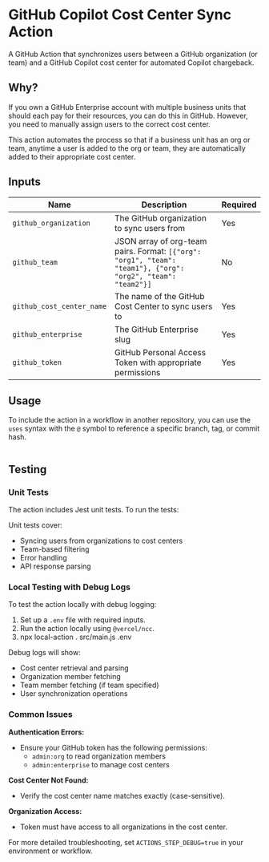 # GitHub Copilot Cost Center Sync Action

A GitHub Action that synchronizes users between a GitHub organization (or team)
and a GitHub Copilot cost center for automated Copilot chargeback.

## Why?

If you own a GitHub Enterprise account with multiple business units that should
each pay for their resources, you can do this in GitHub. However, you need to
manually assign users to the correct cost center.

This action automates the process so that if a business unit has an org or team,
anytime a user is added to the org or team, they are automatically added to
their appropriate cost center.

## Inputs

| Name                      | Description                                                                                                  | Required |
| ------------------------- | ------------------------------------------------------------------------------------------------------------ | -------- |
| `github_organization`     | The GitHub organization to sync users from                                                                   | Yes      |
| `github_team`             | JSON array of org-team pairs. Format: `[{"org": "org1", "team": "team1"}, {"org": "org2", "team": "team2"}]` | No       |
| `github_cost_center_name` | The name of the GitHub Cost Center to sync users to                                                          | Yes      |
| `github_enterprise`       | The GitHub Enterprise slug                                                                                   | Yes      |
| `github_token`            | GitHub Personal Access Token with appropriate permissions                                                    | Yes      |

## Usage

To include the action in a workflow in another repository, you can use the
`uses` syntax with the `@` symbol to reference a specific branch, tag, or commit
hash.

<!-- TODO: Add YAML on how to run it -->

```yaml

```

## Testing

### Unit Tests

The action includes Jest unit tests. To run the tests:

Unit tests cover:

- Syncing users from organizations to cost centers
- Team-based filtering
- Error handling
- API response parsing

### Local Testing with Debug Logs

To test the action locally with debug logging:

1. Set up a `.env` file with required inputs.
2. Run the action locally using `@vercel/ncc`.
3. npx local-action . src/main.js .env

Debug logs will show:

- Cost center retrieval and parsing
- Organization member fetching
- Team member fetching (if team specified)
- User synchronization operations

### Common Issues

**Authentication Errors:**

- Ensure your GitHub token has the following permissions:
  - `admin:org` to read organization members
  - `admin:enterprise` to manage cost centers

**Cost Center Not Found:**

- Verify the cost center name matches exactly (case-sensitive).

**Organization Access:**

- Token must have access to all organizations in the cost center.

For more detailed troubleshooting, set `ACTIONS_STEP_DEBUG=true` in your
environment or workflow.
